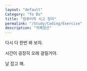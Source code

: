 ```yaml
---
layout: "default"
Category: "To Do"
title: "컴퓨터적 사고 정리"
permalink: "/Study/Coding/Exercise"
description: "적폐청산"
---
```



다시 다 한번 봐 보자.

시간이 굉장히 오래 걸릴거야.

날 잡고 해.
